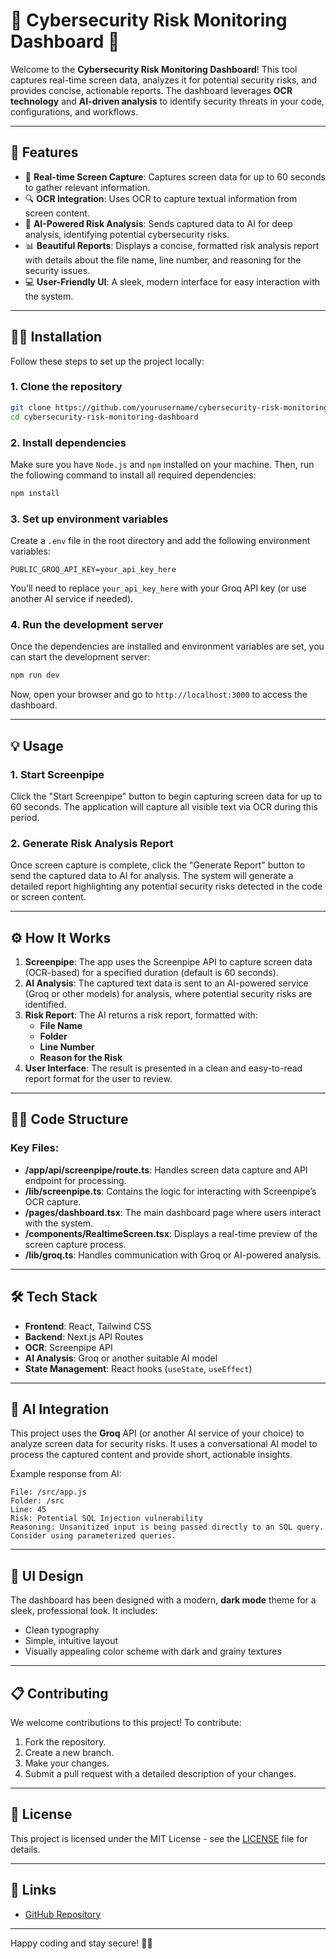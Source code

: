 # 🚨 **Cybersecurity Risk Monitoring Dashboard** 🚨

Welcome to the **Cybersecurity Risk Monitoring Dashboard**! This tool captures real-time screen data, analyzes it for potential security risks, and provides concise, actionable reports. The dashboard leverages **OCR technology** and **AI-driven analysis** to identify security threats in your code, configurations, and workflows.

---

## 🚀 **Features**

- 📸 **Real-time Screen Capture**: Captures screen data for up to 60 seconds to gather relevant information.
- 🔍 **OCR Integration**: Uses OCR to capture textual information from screen content.
- 🤖 **AI-Powered Risk Analysis**: Sends captured data to AI for deep analysis, identifying potential cybersecurity risks.
- 📊 **Beautiful Reports**: Displays a concise, formatted risk analysis report with details about the file name, line number, and reasoning for the security issues.
- 💻 **User-Friendly UI**: A sleek, modern interface for easy interaction with the system.

---

## 🧑‍💻 **Installation**

Follow these steps to set up the project locally:

### 1. Clone the repository
```bash
git clone https://github.com/yourusername/cybersecurity-risk-monitoring-dashboard.git
cd cybersecurity-risk-monitoring-dashboard
```

### 2. Install dependencies
Make sure you have `Node.js` and `npm` installed on your machine. Then, run the following command to install all required dependencies:
```bash
npm install
```

### 3. Set up environment variables
Create a `.env` file in the root directory and add the following environment variables:

```env
PUBLIC_GROQ_API_KEY=your_api_key_here
```

You’ll need to replace `your_api_key_here` with your Groq API key (or use another AI service if needed).

### 4. Run the development server
Once the dependencies are installed and environment variables are set, you can start the development server:

```bash
npm run dev
```

Now, open your browser and go to `http://localhost:3000` to access the dashboard.

---

## 💡 **Usage**

### 1. **Start Screenpipe**
Click the "Start Screenpipe" button to begin capturing screen data for up to 60 seconds. The application will capture all visible text via OCR during this period.

### 2. **Generate Risk Analysis Report**
Once screen capture is complete, click the "Generate Report" button to send the captured data to AI for analysis. The system will generate a detailed report highlighting any potential security risks detected in the code or screen content.

---

## ⚙️ **How It Works**

1. **Screenpipe**: The app uses the Screenpipe API to capture screen data (OCR-based) for a specified duration (default is 60 seconds).
2. **AI Analysis**: The captured text data is sent to an AI-powered service (Groq or other models) for analysis, where potential security risks are identified.
3. **Risk Report**: The AI returns a risk report, formatted with:
   - **File Name**
   - **Folder**
   - **Line Number**
   - **Reason for the Risk**
4. **User Interface**: The result is presented in a clean and easy-to-read report format for the user to review.

---

## 🧑‍💻 **Code Structure**

### Key Files:
- **/app/api/screenpipe/route.ts**: Handles screen data capture and API endpoint for processing.
- **/lib/screenpipe.ts**: Contains the logic for interacting with Screenpipe’s OCR capture.
- **/pages/dashboard.tsx**: The main dashboard page where users interact with the system.
- **/components/RealtimeScreen.tsx**: Displays a real-time preview of the screen capture process.
- **/lib/groq.ts**: Handles communication with Groq or AI-powered analysis.

---

## 🛠️ **Tech Stack**

- **Frontend**: React, Tailwind CSS
- **Backend**: Next.js API Routes
- **OCR**: Screenpipe API
- **AI Analysis**: Groq or another suitable AI model
- **State Management**: React hooks (`useState`, `useEffect`)

---

## 🤖 **AI Integration**

This project uses the **Groq** API (or another AI service of your choice) to analyze screen data for security risks. It uses a conversational AI model to process the captured content and provide short, actionable insights.

Example response from AI:

```
File: /src/app.js
Folder: /src
Line: 45
Risk: Potential SQL Injection vulnerability
Reasoning: Unsanitized input is being passed directly to an SQL query. Consider using parameterized queries.
```

---

## 🎨 **UI Design**

The dashboard has been designed with a modern, **dark mode** theme for a sleek, professional look. It includes:
- Clean typography
- Simple, intuitive layout
- Visually appealing color scheme with dark and grainy textures

---

## 📋 **Contributing**

We welcome contributions to this project! To contribute:

1. Fork the repository.
2. Create a new branch.
3. Make your changes.
4. Submit a pull request with a detailed description of your changes.

---

## 📑 **License**

This project is licensed under the MIT License - see the [LICENSE](./LICENSE) file for details.

---

## 🔗 **Links**

- [GitHub Repository](https://github.com/OmDwivedi1237/ssdlc-pipe)

---

Happy coding and stay secure! 🚀🔐
```

